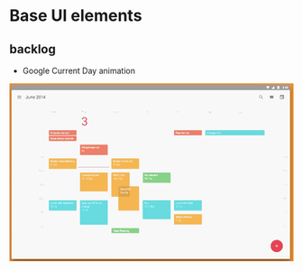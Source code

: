 # Base UI elements

## backlog

- Google Current Day animation 
<img src="./img/google-current.gif">
